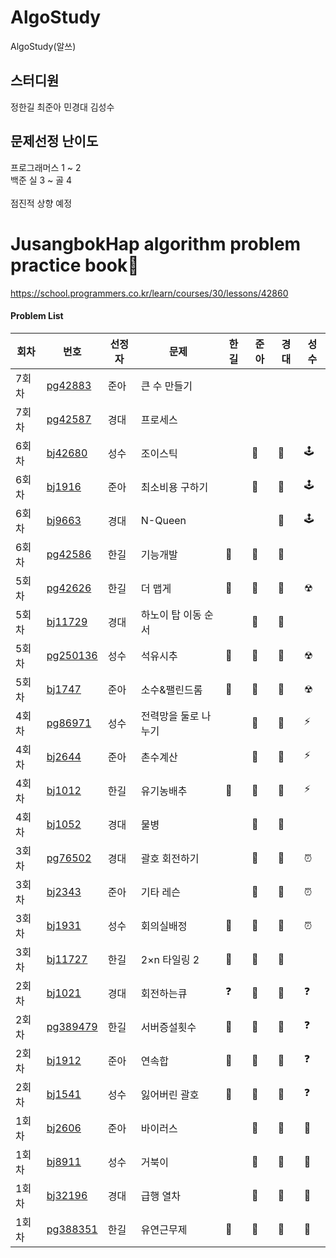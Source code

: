 # AlgoStudy
AlgoStudy(알쓰) 

## 스터디원 
정한길 최준아 민경대 김성수

## 문제선정 난이도
프로그래머스 1 ~ 2
<br>
백준 실 3 ~ 골 4 
<br>
<br>
점진적 상향 예정

# JusangbokHap algorithm problem practice book📝


https://school.programmers.co.kr/learn/courses/30/lessons/42860
#### Problem List
|회차|번호|선정자|문제|한길|준아|경대|성수|
|---|---|---|---|---|---|---|---|
|7회차|[pg42883](https://school.programmers.co.kr/learn/courses/30/lessons/42883)|준아|큰 수 만들기||||
|7회차|[pg42587](https://school.programmers.co.kr/learn/courses/30/lessons/42587)|경대|프로세스||||
|6회차|[bj42680](https://school.programmers.co.kr/learn/courses/30/lessons/42860)|성수|조이스틱||🐣|🐧|🕹
|6회차|[bj1916](https://www.acmicpc.net/problem/1916)| 준아|최소비용 구하기||🐣|🐧|🕹
|6회차|[bj9663](https://www.acmicpc.net/problem/9663)|경대|N-Queen|||🐧|🕹
|6회차|[pg42586](https://school.programmers.co.kr/learn/courses/30/lessons/42586)|한길|기능개발|👻|🐣|🐧|
|5회차|[pg42626](https://school.programmers.co.kr/learn/courses/30/lessons/42626)|한길|더 맵게|👻|🐣|🐧|☢
|5회차|[bj11729](https://www.acmicpc.net/problem/11729)|경대|하노이 탑 이동 순서||🐣|🐧|
|5회차|[pg250136](https://school.programmers.co.kr/learn/courses/30/lessons/250136)|성수|석유시추|👻|🐣|🐧|☢
|5회차|[bj1747](https://www.acmicpc.net/problem/1747)|준아|소수&팰린드롬|👻|🐣|🐧|☢
|4회차|[pg86971](https://school.programmers.co.kr/learn/courses/30/lessons/86971)|성수|전력망을 둘로 나누기||🐣|🐧|⚡ 
|4회차|[bj2644](https://www.acmicpc.net/problem/2644)|준아|촌수계산||🐣|🐧|⚡
|4회차|[bj1012](https://www.acmicpc.net/problem/1012)|한길|유기농배추|👻|🐣|🐧|⚡
|4회차|[bj1052](https://www.acmicpc.net/problem/1052)|경대|물병||🐣|🐧|
|3회차|[pg76502](https://school.programmers.co.kr/learn/courses/30/lessons/76502)|경대|괄호 회전하기||🐣|🐧|⏰
|3회차|[bj2343](https://www.acmicpc.net/problem/2343)|준아|기타 레슨||🐣|🐧|⏰
|3회차|[bj1931](https://www.acmicpc.net/problem/1931)|성수|회의실배정|👻|🐣|🐧|⏰
|3회차|[bj11727](https://www.acmicpc.net/problem/11727)|한길|2×n 타일링 2|👻|🐣|🐧|
|2회차|[bj1021](https://www.acmicpc.net/problem/1021)|경대|회전하는큐|❓|🐣|🐧|❓
|2회차|[pg389479](https://school.programmers.co.kr/learn/courses/30/lessons/389479)|한길|서버증설횟수|👻|🐣|🐧|❓
|2회차|[bj1912](https://www.acmicpc.net/problem/1912)|준아|연속합|👻|🐣|🐧|❓
|2회차|[bj1541](https://www.acmicpc.net/problem/1541)|성수|잃어버린 괄호|👻|🐣|🐧|❓  
|1회차|[bj2606](https://www.acmicpc.net/problem/2606)|준아|바이러스||🐣|🐧| 🐢
|1회차|[bj8911](https://www.acmicpc.net/problem/8911)|성수|거북이||🐣|🐧| 🐢
|1회차|[bj32196](https://www.acmicpc.net/problem/32196)|경대|급행 열차||🐣|🐧| 🐢
|1회차|[pg388351](https://school.programmers.co.kr/learn/courses/30/lessons/388351)|한길|유연근무제|👻|🐣|🐧|🐢
